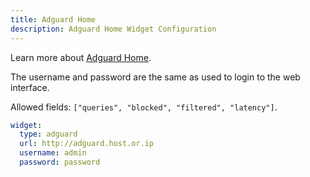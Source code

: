 ```yaml
---
title: Adguard Home
description: Adguard Home Widget Configuration
---
```


Learn more about [Adguard Home](https://github.com/AdguardTeam/AdGuardHome).

The username and password are the same as used to login to the web interface.

Allowed fields: `["queries", "blocked", "filtered", "latency"]`.

```yaml
widget:
  type: adguard
  url: http://adguard.host.or.ip
  username: admin
  password: password
```
